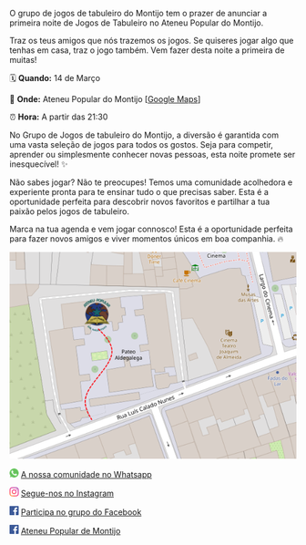 O grupo de jogos de tabuleiro do Montijo tem o prazer de anunciar a primeira noite de Jogos de Tabuleiro no Ateneu Popular do Montijo.

Traz os teus amigos que nós trazemos os jogos. Se quiseres jogar algo que tenhas em casa, traz o jogo também. Vem fazer desta noite a primeira de muitas!

🗓 **Quando:** 14 de Março

📍 **Onde:** Ateneu Popular do Montijo [[Google Maps](https://www.google.com/maps/place/Ateneu+Popular+de+Montijo/@38.7057884,-8.9706619,20z/data=!4m14!1m7!3m6!1s0xd19399f8426d3dd:0xfcb2f255c48970b0!2sAteneu+Popular+de+Montijo!8m2!3d38.7059947!4d-8.9710081!16s%2Fg%2F11gh0ndy0j!3m5!1s0xd19399f8426d3dd:0xfcb2f255c48970b0!8m2!3d38.7059947!4d-8.9710081!16s%2Fg%2F11gh0ndy0j?entry=ttu&g_ep=EgoyMDI1MDMwMy4wIKXMDSoASAFQAw%3D%3D)]

⏰ **Hora:** A partir das 21:30

No Grupo de Jogos de tabuleiro do Montijo, a diversão é garantida com uma vasta seleção de jogos para todos os gostos. Seja para competir, aprender ou simplesmente conhecer novas pessoas, esta noite promete ser inesquecível! ✨

Não sabes jogar? Não te preocupes! Temos uma comunidade acolhedora e experiente pronta para te ensinar tudo o que precisas saber. Esta é a oportunidade perfeita para descobrir novos favoritos e partilhar a tua paixão pelos jogos de tabuleiro.

Marca na tua agenda e vem jogar connosco! Esta é a oportunidade perfeita para fazer novos amigos e viver momentos únicos em boa companhia. 🔥

![image.png](images/ateneu.png)

![](images/icon-whatsapp.png) [A nossa comunidade no Whatsapp](https://chat.whatsapp.com/FszHtVB4qD9FFCM8sTYMlq)

![](images/icon-ig.png) [Segue-nos no Instagram](https://www.instagram.com/jogosnomontijo/)

![](images/icon-fb.png) [Participa no grupo do Facebook](https://www.facebook.com/groups/2596188520771379)
     
![](images/icon-fb.png) [Ateneu Popular de Montijo](https://www.facebook.com/AteneuPopularMontijo)
